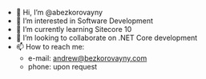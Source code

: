 - 👋 Hi, I’m @abezkorovayny
- 👀 I’m interested in Software Development
- 🌱 I’m currently learning Sitecore 10
- 💞️ I’m looking to collaborate on .NET Core development
- 📫 How to reach me:
  - e-mail: andrew@bezkorovayny.com
  - phone: upon request

<!---
abezkorovayny/abezkorovayny is a ✨ special ✨ repository because its `README.md` (this file) appears on your GitHub profile.
You can click the Preview link to take a look at your changes.
--->
